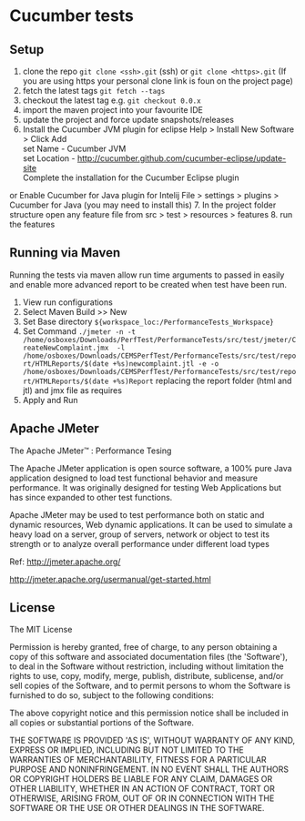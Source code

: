 # Cucumber tests

## Setup

1. clone the repo `git clone <ssh>.git` (ssh) or `git clone <https>.git` (If you are using https your personal clone link is foun on the project page)
2. fetch the latest tags `git fetch --tags`
3. checkout the latest tag e.g. `git checkout 0.0.x`
4. import the maven project into your favourite IDE
5. update the project and force update snapshots/releases
6. Install the Cucumber JVM plugin for eclipse Help > Install New Software > Click Add  
set Name - Cucumber JVM  
set Location - http://cucumber.github.com/cucumber-eclipse/update-site  
Complete the installation for the Cucumber Eclipse plugin

or Enable Cucumber for Java plugin for Intelij
File > settings > plugins > Cucumber for Java (you may need to install this)
7. In the project folder structure open any feature file from src > test > resources > features
8. run the features

## Running via Maven

Running the tests via maven allow run time arguments to passed in easily and enable more advanced report to be created when test have been run.

1. View run configurations
2. Select Maven Build >> New
3. Set Base directory `${workspace_loc:/PerformanceTests_Workspace}`
4. Set Command `./jmeter -n -t /home/osboxes/Downloads/PerfTest/PerformanceTests/src/test/jmeter/CreateNewComplaint.jmx  -l /home/osboxes/Downloads/CEMSPerfTest/PerformanceTests/src/test/report/HTMLReports/$(date +%s)newcomplaint.jtl -e -o /home/osboxes/Downloads/CEMSPerfTest/PerformanceTests/src/test/report/HTMLReports/$(date +%s)Report` replacing the report folder (html and jtl) and jmx file as requires
5. Apply and Run

## Apache JMeter

The Apache JMeter™ : Performance Tesing

The Apache JMeter application is open source software, a 100% pure Java application designed to load test functional behavior and measure performance. It was originally designed for testing Web Applications but has since expanded to other test functions.

Apache JMeter may be used to test performance both on static and dynamic resources, Web dynamic applications. 
It can be used to simulate a heavy load on a server, group of servers, network or object to test its strength or to analyze overall performance under different load types

Ref: http://jmeter.apache.org/

http://jmeter.apache.org/usermanual/get-started.html


License
-------

The MIT License

Permission is hereby granted, free of charge, to any person obtaining a copy of this software and associated documentation files (the 'Software'), to deal in the Software without restriction, including without limitation the rights to use, copy, modify, merge, publish, distribute, sublicense, and/or sell copies of the Software, and to permit persons to whom the Software is furnished to do so, subject to the following conditions:

The above copyright notice and this permission notice shall be included in all copies or substantial portions of the Software.

THE SOFTWARE IS PROVIDED 'AS IS', WITHOUT WARRANTY OF ANY KIND, EXPRESS OR IMPLIED, INCLUDING BUT NOT LIMITED TO THE WARRANTIES OF MERCHANTABILITY, FITNESS FOR A PARTICULAR PURPOSE AND NONINFRINGEMENT. IN NO EVENT SHALL THE AUTHORS OR COPYRIGHT HOLDERS BE LIABLE FOR ANY CLAIM, DAMAGES OR OTHER LIABILITY, WHETHER IN AN ACTION OF CONTRACT, TORT OR OTHERWISE, ARISING FROM, OUT OF OR IN CONNECTION WITH THE SOFTWARE OR THE USE OR OTHER DEALINGS IN THE SOFTWARE.
